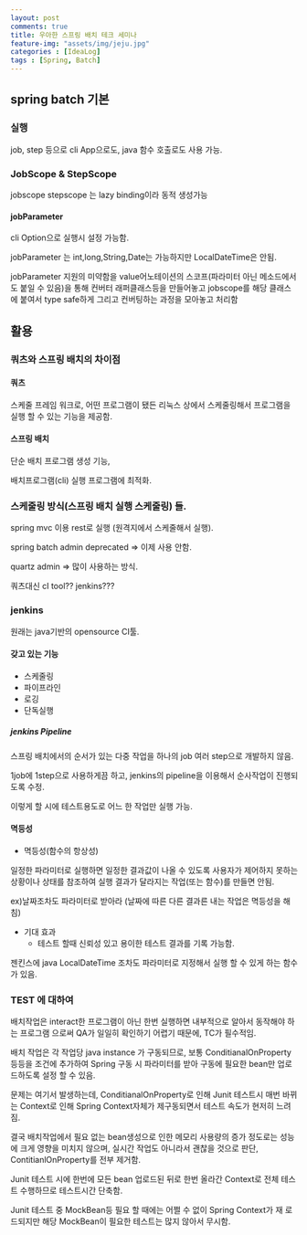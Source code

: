 ```yaml
---
layout: post
comments: true
title: 우아한 스프링 배치 테크 세미나
feature-img: "assets/img/jeju.jpg"
categories : [IdeaLog]
tags : [Spring, Batch]
---
```


## spring batch 기본

### 실행

job, step 등으로 cli App으로도, java 함수 호출로도 사용 가능.

### JobScope & StepScope

jobscope stepscope 는 lazy binding이라 동적 생성가능

#### jobParameter

cli Option으로 실행시 설정 가능함.

jobParameter 는 int,long,String,Date는 가능하지만 LocalDateTime은 안됨.

jobParameter 지원의 미약함을 value어노테이션의 스코프(파라미터 아닌 메소드에서도 붙일 수 있음)을 통해 컨버터 래퍼클래스등을 만들어놓고 jobscope를 해당 클래스에 붙여서 type safe하게 그리고 컨버팅하는 과정을 모아놓고 처리함

## 활용

### 쿼츠와 스프링 배치의 차이점

#### 쿼츠

스케줄 프레임 워크로, 어떤 프로그램이 됐든 리눅스 상에서 스케줄링해서 프로그램을 실행 할 수 있는 기능을 제공함.

#### 스프링 배치

단순 배치 프로그램 생성 기능,

배치프로그램(cli) 실행 프로그램에 최적화.

### 스케줄링 방식(스프링 배치 실행 스케줄링) 들.

spring mvc 이용 rest로 실행 (원격지에서 스케줄해서 실행).

spring batch admin deprecated  => 이제 사용 안함.

quartz admin => 많이 사용하는 방식.

쿼츠대신
cI tool??
jenkins???

### jenkins

원래는 java기반의 opensource CI툴.

#### 갖고 있는 기능

- 스케줄링
- 파이프라인
- 로깅
- 단독실행

##### jenkins Pipeline

스프링 배치에서의 순서가 있는 다중 작업을 하나의 job 여러 step으로 개발하지 않음.

1job에 1step으로 사용하게끔 하고, jenkins의 pipeline을 이용해서 순사작업이 진행되도록 수정.

이렇게 할 시에 테스트용도로 어느 한 작업만 실행 가능.

#### 멱등성

- 멱등성(함수의 항상성)

일정한 파라미터로 실행하면 일정한 결과값이 나올 수 있도록 사용자가 제어하지 못하는 상황이나 상태를 참조하여 실행 결과가 달라지는 작업(또는 함수)를 만들면 안됨.

ex)날짜조차도 파라미터로 받아라 (날짜에 따른 다른 결과른 내는 작업은 멱등성을 해침)

- 기대 효과
  - 테스트 할때 신뢰성 있고 용이한 테스트 결과를 기록 가능함.

젠킨스에 java LocalDateTime 조차도 파라미터로 지정해서 실행 할 수 있게 하는 함수가 있음.

### TEST 에 대하여

배치작업은 interact한 프로그램이 아닌 한번 실행하면 내부적으로 알아서 동작해야 하는 프로그램 으로써 QA가 일일히 확인하기 어렵기 때문에, TC가 필수적임.

배치 작업은 각 작업당 java instance 가 구동되므로, 보통 ConditianalOnProperty 등등을 조건에 추가하여 Spring 구동 시 파라미터를 받아 구동에 필요한 bean만 업로드하도록 설정 할 수 있음.

문제는 여기서 발생하는데, ConditianalOnProperty로 인해 Junit 테스트시 매번 바뀌는 Context로 인해 Spring Context자체가 제구동되면서 테스트 속도가 현저히 느려짐.

결국 배치작업에서 필요 없는 bean생성으로 인한 메모리 사용량의 증가 정도로는 성능에 크게 영향을 미치지 않으며, 실시간 작업도 아니라서 괜찮을 것으로 판단, ContitianlOnProperty를 전부 제거함.

Junit 테스트 시에 한번에 모든 bean 업로드된 뒤로 한번 올라간 Context로 전체 테스트 수행하므로 테스트시간 단축함.

Junit 테스트 중 MockBean등 필요 할 때에는 어쩔 수 없이 Spring Context가 재 로드되지만 해당 MockBean이 필요한 테스트는 많지 않아서 무시함.

